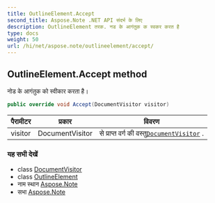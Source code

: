 ```yaml
---
title: OutlineElement.Accept
second_title: Aspose.Note .NET API संदर्भ के लिए
description: OutlineElement तरक. नड के आगंतुक क स्वकर करत है
type: docs
weight: 50
url: /hi/net/aspose.note/outlineelement/accept/
---
```

## OutlineElement.Accept method

नोड के आगंतुक को स्वीकार करता है।

```csharp
public override void Accept(DocumentVisitor visitor)
```

| पैरामीटर | प्रकार | विवरण |
| --- | --- | --- |
| visitor | DocumentVisitor | से प्राप्त वर्ग की वस्तु[`DocumentVisitor`](../../documentvisitor/) . |

### यह सभी देखें

* class [DocumentVisitor](../../documentvisitor/)
* class [OutlineElement](../)
* नाम स्थान [Aspose.Note](../../outlineelement/)
* सभा [Aspose.Note](../../../)


